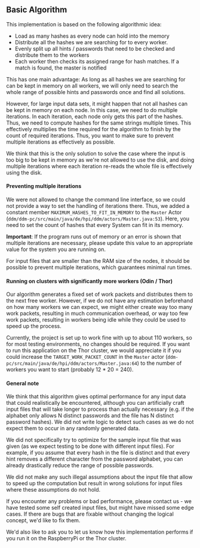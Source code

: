 ## Basic Algorithm
This implementation is based on the following algorithmic idea:
- Load as many hashes as every node can hold into the memory
- Distribute all the hashes we are searching for to every worker.
- Evenly split up all hints / passwords that need to be checked and
  distribute them to the workers
- Each worker then checks its assigned range for hash matches.
  If a match is found, the master is notified

This has one main advantage: As long as all hashes we are searching
for can be kept in memory on all workers, we will only need to search
the whole range of possible hints and passwords once and find all solutions.

However, for large input data sets, it might happen that not all hashes can
be kept in memory on each node. In this case, we need to do multiple
iterations. In each iteration, each node only gets this part of the hashes.
Thus, we need to compute hashes for the same strings multiple times.
This effectively multiplies the time required for the algorithm to
finish by the count of required iterations. Thus, you want to make sure
to prevent multiple iterations as effectively as possible.

We think that this is the only solution to solve the case where the input
is too big to be kept in memory as we're not allowed to use the disk,
and doing multiple iterations where each iteration re-reads the whole file
is effectively using the disk.

#### Preventing multiple iterations
We were not allowed to change the command line interface, so we could not
provide a way to set the handling of iterations there. Thus, we added a
constant member `MAXIMUM_HASHES_TO_FIT_IN_MEMORY` to the `Master`
Actor
(`ddm/ddm-pc/src/main/java/de/hpi/ddm/actors/Master.java:53`).
Here, you need to set the count of hashes that every System can fit
in its memory. 

**Important**: If the program runs out of memory or an error is shown that multiple
iterations are necessary, please update this value to an appropriate
value for the system you are running on.

For input files that are smaller than the RAM size of the nodes, it
should be possible to prevent multiple iterations, which guarantees
minimal run times.


#### Running on clusters with significantly more workers (Odin / Thor)
Our algorithm generates a fixed set of work packets and distributes them
to the next free worker. However, if we do not have any estimation beforehand
on how many workers we can expect, we might either create way too many
work packets, resulting in much communication overhead, or way too few
work packets, resulting in workers being idle while they could be used
to speed up the process.

Currently, the project is set up to work fine with up to about 110 workers,
so for most testing environments, no changes should be required.
If you want to run this application on the Thor cluster, we would appreciate
it if you could increase the `TARGET_WORK_PACKET_COUNT` in the `Master` actor
(`ddm-pc/src/main/java/de/hpi/ddm/actors/Master.java:64`)
to the number of workers you want to start (probably 12 * 20 = 240).

#### General note
We think that this algorithm gives optimal performance for any
input data that could realistically be encountered, although you can
artificially craft input files that will take longer to process than
actually necessary (e.g. if the alphabet only allows N distinct passwords
and the file has N distinct password hashes).
We did not write logic to detect such cases as we do not expect them to
occur in any randomly generated data.

We did not specifically try to optimize for the sample input file that was
given (as we expect testing to be done with different input files). For
example, if you assume that every hash in the file is distinct and that
every hint removes a different character from the password alphabet,
you can already drastically reduce the range of possible passwords.

We did not make any such illegal assumptions about the input file that allow
to speed up the computation but result in wrong solutions for input files
where these assumptions do not hold.

If you encounter any problems or bad performance,
please contact us - we have tested some self created input files, but
might have missed some edge cases. If there are bugs that are fixable
without changing the logical concept, we'd like to fix them.

We'd also like to ask you to let us know how this implementation performs
if you run it on the RaspberryPi or the Thor cluster.
